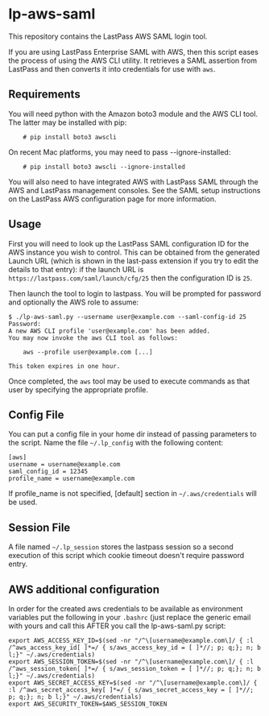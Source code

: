 # lp-aws-saml

This repository contains the LastPass AWS SAML login tool.

If you are using LastPass Enterprise SAML with AWS, then this script eases the
process of using the AWS CLI utility.  It retrieves a SAML assertion from
LastPass and then converts it into credentials for use with `aws`.

## Requirements

You will need python with the Amazon boto3 module and the AWS CLI tool.
The latter may be installed with pip:

```
    # pip install boto3 awscli
```

On recent Mac platforms, you may need to pass --ignore-installed:

```
    # pip install boto3 awscli --ignore-installed
```

You will also need to have integrated AWS with LastPass SAML through the
AWS and LastPass management consoles.  See the SAML setup instructions on the
LastPass AWS configuration page for more information.

## Usage

First you will need to look up the LastPass SAML configuration ID for the AWS
instance you wish to control.  This can be obtained from the generated
Launch URL (which is shown in the last-pass extension if you try to edit the details to that entry): if the launch URL is `https://lastpass.com/saml/launch/cfg/25`
then the configuration ID is `25`.

Then launch the tool to login to lastpass.  You will be prompted for
password and optionally the AWS role to assume:

```
$ ./lp-aws-saml.py --username user@example.com --saml-config-id 25
Password:
A new AWS CLI profile 'user@example.com' has been added.
You may now invoke the aws CLI tool as follows:

    aws --profile user@example.com [...]

This token expires in one hour.
```

Once completed, the `aws` tool may be used to execute commands as that
user by specifying the appropriate profile.

## Config File
You can put a config file in your home dir instead of passing parameters to the script.
Name the file `~/.lp_config` with the following content:
```
[aws]
username = username@example.com
saml_config_id = 12345
profile_name = username@example.com
```
If profile_name is not specified, [default] section in `~/.aws/credentials` will be used.

## Session File
A file named `~/.lp_session` stores the lastpass session so a second execution of this script which cookie timeout doesn't require password entry.

## AWS additional configuration
In order for the created aws credentials to be available as environment variables put the following in your `.bashrc` (just replace the generic email with yours and call this AFTER you call the lp-aws-saml.py script:
```
export AWS_ACCESS_KEY_ID=$(sed -nr "/^\[username@example.com\]/ { :l /^aws_access_key_id[ ]*=/ { s/aws_access_key_id = [ ]*//; p; q;}; n; b l;}" ~/.aws/credentials)
export AWS_SESSION_TOKEN=$(sed -nr "/^\[username@example.com\]/ { :l /^aws_session_token[ ]*=/ { s/aws_session_token = [ ]*//; p; q;}; n; b l;}" ~/.aws/credentials)
export AWS_SECRET_ACCESS_KEY=$(sed -nr "/^\[username@example.com\]/ { :l /^aws_secret_access_key[ ]*=/ { s/aws_secret_access_key = [ ]*//; p; q;}; n; b l;}" ~/.aws/credentials)
export AWS_SECURITY_TOKEN=$AWS_SESSION_TOKEN
```
